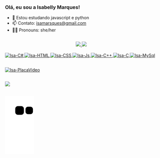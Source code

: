 ### Olá, eu sou a Isabelly Marques!

- 👾 Estou estudando javascript e python
- 📫 Contato: isamarsques@gmail.com
- 💁‍♀️ Pronouns: she/her

##

<div align="center">
  <a href="https://github.com/isamsm">
  <img height="180em" src="https://github-readme-stats.vercel.app/api?username=isamsm&show_icons=true&theme=tokyonight&include_all_commits=true&count_private=true"/>
  <img height="180em" src="https://github-readme-stats.vercel.app/api/top-langs/?username=isamsm&layout=compact&langs_count=7&theme=tokyonight"/>
</div>
  
  <div style="display: inline_block"><br>
  <img align="center" alt="Isa-C#" height="30" width="60" src="https://img.shields.io/badge/C%23-239120?style=for-the-badge&logo=c-sharp&logoColor=white">
  <img align="center" alt="Isa-HTML" height="30" width="60" src="https://img.shields.io/badge/HTML-239120?style=for-the-badge&logo=html5&logoColor=white">
  <img align="center" alt="Isa-CSS" height="30" width="60" src="https://img.shields.io/badge/CSS-239120?&style=for-the-badge&logo=css3&logoColor=white">
  <img align="center" alt="Isa-Js" height="30" width="90" src="https://img.shields.io/badge/JavaScript-F7DF1E?style=for-the-badge&logo=javascript&logoColor=black">
  <img align="center" alt="Isa-C++" height="30" width="60" src="https://img.shields.io/badge/C%2B%2B-00599C?style=for-the-badge&logo=c%2B%2B&logoColor=white">
    <img align="center" alt="Isa-C" height="30" width="60" src="https://img.shields.io/badge/C-00599C?style=for-the-badge&logo=c&logoColor=white">
    <img align="center" alt="Isa-MySql" height="30" width="80" src="https://img.shields.io/badge/MySQL-00000F?style=for-the-badge&logo=mysql&logoColor=white">
  </div>
  
  ##
  
  <div>
    <img align="center" alt="Isa-PlacaVideo" height="30" width="130" src="https://img.shields.io/badge/NVIDIA-GTX1650-76B900?style=for-the-badge&logo=nvidia&logoColor=white">
  </div>
  
  ##
  
<div> 
  <a href="https://instagram.com/i.samsm" target="_blank"><img src="https://img.shields.io/badge/-Instagram-%23E4405F?style=for-the-badge&logo=instagram&logoColor=white" target="_blank"></a>
  
  ##
 
  ![Snake animation](https://github.com/rafaballerini/rafaballerini/blob/output/github-contribution-grid-snake.svg)
</div>
